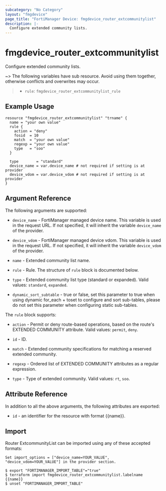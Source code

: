 ```yaml
---
subcategory: "No Category"
layout: "fmgdevice"
page_title: "FortiManager Device: fmgdevice_router_extcommunitylist"
description: |-
  Configure extended community lists.
---
```


# fmgdevice_router_extcommunitylist
Configure extended community lists.

~> The following variables have sub resource. Avoid using them together, otherwise conflicts and overwrites may occur.
>- `rule`: `fmgdevice_router_extcommunitylist_rule`



## Example Usage

```hcl
resource "fmgdevice_router_extcommunitylist" "trname" {
  name = "your own value"
  rule {
    action = "deny"
    fosid  = 10
    match  = "your own value"
    regexp = "your own value"
    type   = "soo"
  }

  type        = "standard"
  device_name = var.device_name # not required if setting is at provider
  device_vdom = var.device_vdom # not required if setting is at provider
}
```

## Argument Reference


The following arguments are supported:

* `device_name` - FortiManager managed device name. This variable is used in the request URL. If not specified, it will inherit the variable `device_name` of the provider.
* `device_vdom` - FortiManager managed device vdom. This variable is used in the request URL. If not specified, it will inherit the variable `device_vdom` of the provider.

* `name` - Extended community list name.
* `rule` - Rule. The structure of `rule` block is documented below.
* `type` - Extended community list type (standard or expanded). Valid values: `standard`, `expanded`.

* `dynamic_sort_subtable` - true or false, set this parameter to true when using dynamic for_each + toset to configure and sort sub-tables, please do not set this parameter when configuring static sub-tables.

The `rule` block supports:

* `action` - Permit or deny route-based operations, based on the route's EXTENDED COMMUNITY attribute. Valid values: `permit`, `deny`.

* `id` - ID.
* `match` - Extended community specifications for matching a reserved extended community.
* `regexp` - Ordered list of EXTENDED COMMUNITY attributes as a regular expression.
* `type` - Type of extended community. Valid values: `rt`, `soo`.



## Attribute Reference

In addition to all the above arguments, the following attributes are exported:
* `id` - an identifier for the resource with format {{name}}.

## Import

Router ExtcommunityList can be imported using any of these accepted formats:
```
Set import_options = ["device_name=YOUR_VALUE", "device_vdom=YOUR_VALUE"] in the provider section.

$ export "FORTIMANAGER_IMPORT_TABLE"="true"
$ terraform import fmgdevice_router_extcommunitylist.labelname {{name}}
$ unset "FORTIMANAGER_IMPORT_TABLE"
```

